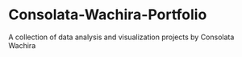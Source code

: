 # Consolata-Wachira-Portfolio
A collection of data analysis and visualization projects by Consolata Wachira
